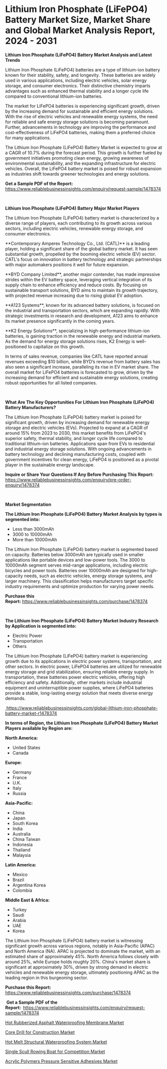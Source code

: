 <p><h1>Lithium Iron Phosphate (LiFePO4) Battery Market Size, Market Share and Global Market Analysis Report, 2024 - 2031</h1></p><p><strong>Lithium Iron Phosphate (LiFePO4) Battery Market Analysis and Latest Trends</strong></p>
<p><p>Lithium Iron Phosphate (LiFePO4) batteries are a type of lithium-ion battery known for their stability, safety, and longevity. These batteries are widely used in various applications, including electric vehicles, solar energy storage, and consumer electronics. Their distinctive chemistry imparts advantages such as enhanced thermal stability and a longer cycle life compared to conventional lithium-ion batteries.</p><p>The market for LiFePO4 batteries is experiencing significant growth, driven by the increasing demand for sustainable and efficient energy solutions. With the rise of electric vehicles and renewable energy systems, the need for reliable and safe energy storage solutions is becoming paramount. Further, advancements in technology are improving the performance and cost-effectiveness of LiFePO4 batteries, making them a preferred choice for many applications.</p><p>The Lithium Iron Phosphate (LiFePO4) Battery Market is expected to grow at a CAGR of 10.7% during the forecast period. This growth is further fueled by government initiatives promoting clean energy, growing awareness of environmental sustainability, and the expanding infrastructure for electric vehicles. Overall, the LiFePO4 battery market is poised for robust expansion as industries shift towards greener technologies and energy solutions.</p></p>
<p><strong>Get a Sample PDF of the Report:&nbsp;</strong> <a href="https://www.reliablebusinessinsights.com/enquiry/request-sample/1478374?utm_campaign=60&utm_medium=2&utm_source=Github&utm_content=ia&utm_term=09122024&utm_id=lithium-iron-phosphate-lifepo4-battery">https://www.reliablebusinessinsights.com/enquiry/request-sample/1478374</a></p>
<p>&nbsp;</p>
<p><strong>Lithium Iron Phosphate (LiFePO4) Battery Major Market Players</strong></p>
<p><p>The Lithium Iron Phosphate (LiFePO4) battery market is characterized by a diverse range of players, each contributing to its growth across various sectors, including electric vehicles, renewable energy storage, and consumer electronics.</p><p>**Contemporary Amperex Technology Co., Ltd. (CATL)** is a leading player, holding a significant share of the global battery market. It has seen substantial growth, propelled by the booming electric vehicle (EV) sector. CATL's focus on innovation in battery technology and strategic partnerships with major automakers positions it well for future expansion.</p><p>**BYD Company Limited**, another major contender, has made impressive strides within the EV battery space, leveraging vertical integration of its supply chain to enhance efficiency and reduce costs. By focusing on sustainable transport solutions, BYD aims to maintain its growth trajectory, with projected revenue increasing due to rising global EV adoption.</p><p>**A123 Systems**, known for its advanced battery solutions, is focused on the industrial and transportation sectors, which are expanding rapidly. With strategic investments in research and development, A123 aims to enhance its market presence significantly in the coming years.</p><p>**K2 Energy Solutions**, specializing in high-performance lithium-ion batteries, is gaining traction in the renewable energy and industrial markets. As the demand for energy storage solutions rises, K2 Energy is well-positioned to capitalize on this growth.</p><p>In terms of sales revenue, companies like CATL have reported annual revenues exceeding $10 billion, while BYD’s revenue from battery sales has also seen a significant increase, paralleling its rise in EV market share. The overall market for LiFePO4 batteries is forecasted to grow, driven by the increasing demand for efficient and sustainable energy solutions, creating robust opportunities for all listed companies.</p></p>
<p>&nbsp;</p>
<p><strong>What Are The Key Opportunities For Lithium Iron Phosphate (LiFePO4) Battery Manufacturers?</strong></p>
<p><p>The Lithium Iron Phosphate (LiFePO4) battery market is poised for significant growth, driven by increasing demand for renewable energy storage and electric vehicles (EVs). Projected to expand at a CAGR of around 15% from 2023 to 2030, this market benefits from LiFePO4's superior safety, thermal stability, and longer cycle life compared to traditional lithium-ion batteries. Applications span from EVs to residential and industrial energy storage solutions. With ongoing advancements in battery technology and declining manufacturing costs, coupled with government incentives for clean energy, LiFePO4 is positioned as a pivotal player in the sustainable energy landscape.</p></p>
<p><strong>Inquire or Share Your Questions If Any Before Purchasing This Report:</strong> <a href="https://www.reliablebusinessinsights.com/enquiry/pre-order-enquiry/1478374?utm_campaign=60&utm_medium=2&utm_source=Github&utm_content=ia&utm_term=09122024&utm_id=lithium-iron-phosphate-lifepo4-battery">https://www.reliablebusinessinsights.com/enquiry/pre-order-enquiry/1478374</a></p>
<p>&nbsp;</p>
<p><strong>Market Segmentation</strong></p>
<p><strong>The Lithium Iron Phosphate (LiFePO4) Battery Market Analysis by types is segmented into:</strong></p>
<p><ul><li>Less than 3000mAh</li><li>3000 to 10000mAh</li><li>More than 10000mAh</li></ul></p>
<p><p>The Lithium Iron Phosphate (LiFePO4) battery market is segmented based on capacity. Batteries below 3000mAh are typically used in smaller applications like portable devices and low-power tools. The 3000 to 10000mAh segment serves mid-range applications, including electric bicycles and power tools. Batteries over 10000mAh are designed for high-capacity needs, such as electric vehicles, energy storage systems, and larger machinery. This classification helps manufacturers target specific industry requirements and optimize production for varying power needs.</p></p>
<p><strong>Purchase this Report:&nbsp;</strong><a href="https://www.reliablebusinessinsights.com/purchase/1478374?utm_campaign=60&utm_medium=2&utm_source=Github&utm_content=ia&utm_term=09122024&utm_id=lithium-iron-phosphate-lifepo4-battery">https://www.reliablebusinessinsights.com/purchase/1478374</a></p>
<p>&nbsp;</p>
<p><strong>The Lithium Iron Phosphate (LiFePO4) Battery Market Industry Research by Application is segmented into:</strong></p>
<p><ul><li>Electric Power</li><li>Transportation</li><li>Others</li></ul></p>
<p><p>The Lithium Iron Phosphate (LiFePO4) battery market is experiencing growth due to its applications in electric power systems, transportation, and other sectors. In electric power, LiFePO4 batteries are utilized for renewable energy storage and grid stabilization, ensuring reliable energy supply. In transportation, these batteries power electric vehicles, offering high efficiency and safety. Additionally, other markets include industrial equipment and uninterruptible power supplies, where LiFePO4 batteries provide a stable, long-lasting energy solution that meets diverse energy demands.</p></p>
<p><a href="https://www.reliablebusinessinsights.com/global-lithium-iron-phosphate-battery-market-r1478374?utm_campaign=60&utm_medium=2&utm_source=Github&utm_content=ia&utm_term=09122024&utm_id=lithium-iron-phosphate-lifepo4-battery">&nbsp;https://www.reliablebusinessinsights.com/global-lithium-iron-phosphate-battery-market-r1478374</a></p>
<p><strong>In terms of Region, the Lithium Iron Phosphate (LiFePO4) Battery Market Players available by Region are:</strong></p>
<p>
    <p> <strong> North America: </strong>
        <ul>
            <li>United States</li>
            <li>Canada</li>
        </ul>
        </p> 
    <p> <strong> Europe: </strong>
        <ul>
            <li>Germany</li>
            <li>France</li>
            <li>U.K.</li>
            <li>Italy</li>
            <li>Russia</li>
        </ul>
        </p> 
    <p> <strong> Asia-Pacific: </strong>
        <ul>
            <li>China</li>
            <li>Japan</li>
            <li>South Korea</li>
            <li>India</li>
            <li>Australia</li>
            <li>China Taiwan</li>
            <li>Indonesia</li>
            <li>Thailand</li>
            <li>Malaysia</li>
        </ul>
        </p> 
    <p> <strong> Latin America: </strong>
        <ul>
            <li>Mexico</li>
            <li>Brazil</li>
            <li>Argentina Korea</li>
            <li>Colombia</li>
        </ul>
        </p> 
    <p> <strong> Middle East & Africa: </strong>
        <ul>
            <li>Turkey</li>
            <li>Saudi</li>
            <li>Arabia</li>
            <li>UAE</li>
            <li>Korea</li>
        </ul>
    </p>
    </p>
<p><p>The Lithium Iron Phosphate (LiFePO4) battery market is witnessing significant growth across various regions, notably in Asia-Pacific (APAC) and North America (NA). APAC is projected to dominate the market, with an estimated share of approximately 45%. North America follows closely with around 25%, while Europe holds roughly 20%. China's market share is significant at approximately 30%, driven by strong demand in electric vehicles and renewable energy storage, ultimately positioning APAC as the leading region in this burgeoning sector.</p></p>
<p><strong>Purchase this Report: </strong><a href="https://www.reliablebusinessinsights.com/purchase/1478374?utm_campaign=60&utm_medium=2&utm_source=Github&utm_content=ia&utm_term=09122024&utm_id=lithium-iron-phosphate-lifepo4-battery">https://www.reliablebusinessinsights.com/purchase/1478374</a></p>
<p>&nbsp;<strong>Get a Sample PDF of the Report:&nbsp;&nbsp;</strong><a href="https://www.reliablebusinessinsights.com/enquiry/request-sample/1478374?utm_campaign=60&utm_medium=2&utm_source=Github&utm_content=ia&utm_term=09122024&utm_id=lithium-iron-phosphate-lifepo4-battery">https://www.reliablebusinessinsights.com/enquiry/request-sample/1478374</a></p>
<p><strong></strong></p>
<p><p><a href="https://www.linkedin.com/pulse/hot-rubberized-asphalt-waterproofing-membrane-market-rqqye?utm_campaign=60&utm_medium=2&utm_source=Github&utm_content=ia&utm_term=09122024&utm_id=lithium-iron-phosphate-lifepo4-battery">Hot Rubberized Asphalt Waterproofing Membrane Market</a></p><p><a href="https://github.com/sherikacas30/Market-Research-Report-List-1/blob/main/core-drill-for-construction-market.md?utm_campaign=60&utm_medium=2&utm_source=Github&utm_content=ia&utm_term=09122024&utm_id=lithium-iron-phosphate-lifepo4-battery">Core Drill for Construction Market</a></p><p><a href="https://www.linkedin.com/pulse/the-sympatico-insight-9odme?utm_campaign=60&utm_medium=2&utm_source=Github&utm_content=ia&utm_term=09122024&utm_id=lithium-iron-phosphate-lifepo4-battery">Hot Melt Structural Waterproofing System Market</a></p><p><a href="https://github.com/FahadAhmed223/Market-Research-Report-List-1/blob/main/single-scull-rowing-boat-for-competition-market.md?utm_campaign=60&utm_medium=2&utm_source=Github&utm_content=ia&utm_term=09122024&utm_id=lithium-iron-phosphate-lifepo4-battery">Single Scull Rowing Boat for Competition Market</a></p><p><a href="https://www.linkedin.com/pulse/unlocking-insights-acrylic-polymers-pressure-sensitive-adhesives-npoie?utm_campaign=60&utm_medium=2&utm_source=Github&utm_content=ia&utm_term=09122024&utm_id=lithium-iron-phosphate-lifepo4-battery">Acrylic Polymers Pressure Sensitive Adhesives Market</a></p></p>